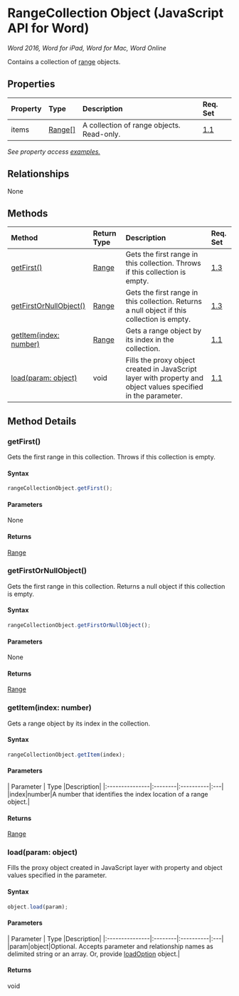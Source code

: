 # RangeCollection Object (JavaScript API for Word)

_Word 2016, Word for iPad, Word for Mac, Word Online_

Contains a collection of [range](range.md) objects.

## Properties

| Property	   | Type	|Description| Req. Set|
|:---------------|:--------|:----------|:----|
|items|[Range[]](range.md)|A collection of range objects. Read-only.|[1.1](../requirement-sets/word-api-requirement-sets.md)|

_See property access [examples.](#property-access-examples)_

## Relationships
None


## Methods

| Method		   | Return Type	|Description| Req. Set|
|:---------------|:--------|:----------|:----|
|[getFirst()](#getfirst)|[Range](range.md)|Gets the first range in this collection. Throws if this collection is empty.|[1.3](../requirement-sets/word-api-requirement-sets.md)|
|[getFirstOrNullObject()](#getfirstornullobject)|[Range](range.md)|Gets the first range in this collection. Returns a null object if this collection is empty.|[1.3](../requirement-sets/word-api-requirement-sets.md)|
|[getItem(index: number)](#getitemindex-number)|[Range](range.md)|Gets a range object by its index in the collection.|[1.1](../requirement-sets/word-api-requirement-sets.md)|
|[load(param: object)](#loadparam-object)|void|Fills the proxy object created in JavaScript layer with property and object values specified in the parameter.|[1.1](../requirement-sets/word-api-requirement-sets.md)|

## Method Details


### getFirst()
Gets the first range in this collection. Throws if this collection is empty.

#### Syntax
```js
rangeCollectionObject.getFirst();
```

#### Parameters
None

#### Returns
[Range](range.md)

### getFirstOrNullObject()
Gets the first range in this collection. Returns a null object if this collection is empty.

#### Syntax
```js
rangeCollectionObject.getFirstOrNullObject();
```

#### Parameters
None

#### Returns
[Range](range.md)

### getItem(index: number)
Gets a range object by its index in the collection.

#### Syntax
```js
rangeCollectionObject.getItem(index);
```

#### Parameters
| Parameter	   | Type	|Description|
|:---------------|:--------|:----------|:---|
|index|number|A number that identifies the index location of a range object.|

#### Returns
[Range](range.md)

### load(param: object)
Fills the proxy object created in JavaScript layer with property and object values specified in the parameter.

#### Syntax
```js
object.load(param);
```

#### Parameters
| Parameter	   | Type	|Description|
|:---------------|:--------|:----------|:---|
|param|object|Optional. Accepts parameter and relationship names as delimited string or an array. Or, provide [loadOption](loadoption.md) object.|

#### Returns
void

